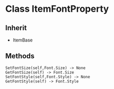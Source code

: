 # Class ItemFontProperty

## Inherit

* ItemBase

## Methods
```
SetFontSize(self,Font.Size) -> None
GetFontSize(self) -> Font.Size
SetFontStyle(self,Font.Style) -> None
GetFontStyle(self) -> Font.Style
```
